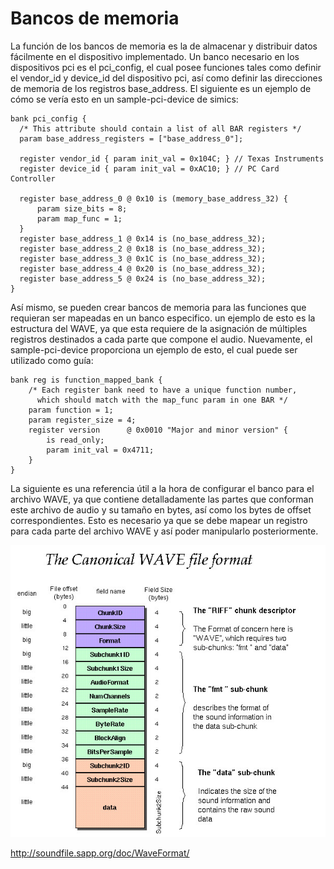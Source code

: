 # Bancos de memoria
La función de los bancos de memoria es la de almacenar y distribuir datos fácilmente en el dispositivo implementado. Un banco necesario en los dispositivos pci es el pci_config, el cual posee funciones tales como definir el vendor_id y device_id del dispositivo pci, así como definir las direcciones de memoria de los registros base_address. El siguiente es un ejemplo de cómo se vería esto en un sample-pci-device de simics:

    bank pci_config {
      /* This attribute should contain a list of all BAR registers */
      param base_address_registers = ["base_address_0"];

      register vendor_id { param init_val = 0x104C; } // Texas Instruments
      register device_id { param init_val = 0xAC10; } // PC Card Controller

      register base_address_0 @ 0x10 is (memory_base_address_32) {
          param size_bits = 8;
          param map_func = 1;
      }
      register base_address_1 @ 0x14 is (no_base_address_32);
      register base_address_2 @ 0x18 is (no_base_address_32);
      register base_address_3 @ 0x1C is (no_base_address_32);
      register base_address_4 @ 0x20 is (no_base_address_32);
      register base_address_5 @ 0x24 is (no_base_address_32);
    }

Así mismo, se pueden crear bancos de memoria para las funciones que requieran ser mapeadas en un banco especifico. un ejemplo de esto es la estructura del WAVE, ya que esta requiere de la asignación de múltiples registros destinados a cada parte que compone el audio. Nuevamente, el sample-pci-device proporciona un ejemplo de esto, el cual puede ser utilizado como guía:

    bank reg is function_mapped_bank {
        /* Each register bank need to have a unique function number,
          which should match with the map_func param in one BAR */
        param function = 1;
        param register_size = 4;
        register version      @ 0x0010 "Major and minor version" {
            is read_only;
            param init_val = 0x4711;
        }
    }

La siguiente es una referencia útil a la hora de configurar el banco para el archivo WAVE, ya que contiene detalladamente las partes que conforman este archivo de audio y su tamaño en bytes, así como los bytes de offset correspondientes. Esto es necesario ya que se debe mapear un registro para cada parte del archivo WAVE y así poder manipularlo posteriormente.

![wave_format](wav-sound-format.jpg)

http://soundfile.sapp.org/doc/WaveFormat/
